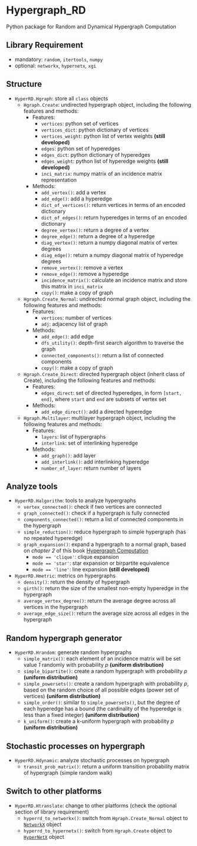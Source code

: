 # Hypergraph_RD
Python package for Random and Dynamical Hypergraph Computation

## Library Requirement
- mandatory: `random`, `itertools`, `numpy`
- optional: `networkx`, `hypernetx`, `xgi`

## Structure
- `HyperRD.Hgraph`: store all `class` objects
  - `Hgraph.Create`: undirected hypergraph object, including the following features and methods:
    - Features:
        - `vertices`: python set of vertices
        - `vertices_dict`: python dictionary of vertices
        - `vertices_weight`: python list of vertex weights **(still developed)**
        - `edges`: python set of hyperedges
        - `edges_dict`: python dictionary of hyperedges
        - `edges_weight`: python list of hyperedge weights **(still developed)**
        - `inci_matrix`: numpy matrix of an incidence matrix representation
    - Methods:
        - `add_vertex()`: add a vertex
        - `add_edge()`: add a hyperedge
        - `dict_of_vertices()`: return vertices in terms of an encoded dictionary
        - `dict_of_edges()`: return hyperedges in terms of an encoded dictionary
        - `degree_vertex()`: return a degree of a vertex
        - `degree_edge()`: return a degree of a hyperedge
        - `diag_vertex()`: return a numpy diagonal matrix of vertex degrees
        - `diag_edge()`: return a numpy diagonal matrix of hyperedge degrees
        - `remove_vertex()`: remove a vertex
        - `remove_edge()`: remove a hyperedge
        - `incidence_matrix()`: calculate an incidence matrix and store this matrix in `inci_matrix`
        - `copy()`: make a copy of graph
  - `Hgraph.Create_Normal`: undirected normal graph object, including the following features and methods:
    - Features:
        - `vertices`: number of vertices
        - `adj`: adjacency list of graph
    - Methods:
        - `add_edge()`: add edge
        - `dfs_utility()`: depth-first search algorithm to traverse the graph
        - `connected_components()`: return a list of connected components
        - `copy()`: make a copy of graph
  - `Hgraph.Create_Direct`: directed hypergraph object (inherit class of Create), including the following features and methods:
    - Features:
        - `edges_direct`: set of directed hyperedges, in form `[start, end]`, where `start` and `end` are subsets of vertex set 
    - Methods:
        - `add_edge_direct()`: add a directed hyperedge
  - `Hgraph.Multilayer`: multilayer hypergraph object, including the following features and methods:
    - Features:
      - `layers`: list of hypergraphs
      - `interlink`: set of interlinking hyperedge
    - Methods:
      - `add_graph()`: add layer
      - `add_interlink()`: add interlinking hyperedge
      - `number_of_layer`: return number of layers
## Analyze tools
- `HyperRD.Halgorithm`: tools to analyze hypergraphs
  - `vertex_connected()`: check if two vertices are connected
  - `graph_connected()`: check if a hypergraph is fully connected
  - `components_connected()`: return a list of connected components in the hypergraph
  - `simple_reduction()`: reduce hypergraph to simple hypergraph (has no repeated hyperedge)
  - `graph_expansion()`: expand a hypergraph to a normal graph, based on *chapter 2* of this book [Hypergraph Computation](https://link.springer.com/book/10.1007/978-981-99-0185-2)
    - `mode == 'clique'`: clique expansion
    - `mode == 'star'`: star expansion or birpartite equivalence
    - `mode == 'line'`: line expansion **(still developed)**
- `HyperRD.Hmetric`: metrics on hypergraphs
  - `density()`: return the density of hypergraph
  - `girth()`: return the size of the smallest non-empty hyperedge in the hypergraph
  - `average_vertex_degree()`: return the average degree across all vertices in the hypergraph
  - `average_edge_size()`: return the average size across all edges in the hypergraph
## Random hypergraph generator
- `HyperRD.Hrandom`: generate random hypergraphs
  - `simple_matrix()`: each element of an incidence matrix will be set value *1* randomly with probability *p* **(uniform distribution)**
  - `simple_bipartite()`: create a random hypergraph with probability *p* **(uniform distribution)**
  - `simple_powersets()`: create a random hypergraph with probability *p*, based on the random choice of all possible edges (power set of vertices) **(uniform distribution)**
  - `simple_order()`: similar to `simple_powersets()`, but the degree of each hyperedge has a bound (the cardinality of the hyperedge is less than a fixed integer) **(uniform distribution)**
  - `k_uniform()`: create a k-uniform hypergraph with probability *p* **(uniform distribution)**
## Stochastic processes on hypergraph
- `HyperRD.Hdynamic`: analyze stochastic processes on hypergraph
  - `transit_prob_matrix()`: return a uniform transition probability matrix of hypergraph (simple random walk)
## Switch to other platforms
- `HyperRD.Htranslate`: change to other platforms (check the optional section of library requirement)
  - `hyperrd_to_networkx()`: switch from `Hgraph.Create_Normal` object to [`NetworkX`](https://networkx.org/documentation/stable/index.html) object
  - `hyperrd_to_hypernetx()`: switch from `Hgraph.Create` object to [`HyperNetX`](https://pnnl.github.io/HyperNetX) object
